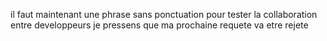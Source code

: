 il faut maintenant une phrase sans ponctuation pour tester la collaboration entre developpeurs
je pressens que ma prochaine requete va etre rejete